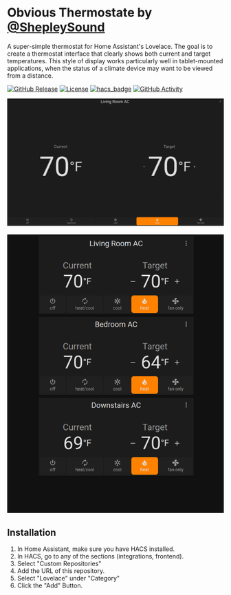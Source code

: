 # Obvious Thermostate by [@ShepleySound](https://www.github.com/shepleysound)

A super-simple thermostat for Home Assistant's Lovelace. The goal is to create a thermostat interface that clearly shows both current and target temperatures. This style of display works particularly well in tablet-mounted applications, when the status of a climate device may want to be viewed from a distance.

[![GitHub Release][releases-shield]][releases]
[![License][license-shield]](LICENSE.md)
[![hacs_badge][hacs-shield]](https://github.com/hacs/integration)
[![GitHub Activity][commits-shield]][commits]

![Fullscreen Example](./images/Fullscreen-Dark.png)
<br><br>
![Multiple Example](./images/Multiple-Dark.png)

## Installation
1. In Home Assistant, make sure you have HACS installed.
2. In HACS, go to any of the sections (integrations, frontend).
3. Select "Custom Repositories"
4. Add the URL of this repository.
5. Select "Lovelace" under "Category"
6. Click the "Add" Button.


[commits-shield]: https://img.shields.io/github/commit-activity/y/custom-cards/boilerplate-card.svg?style=for-the-badge
[commits]: https://github.com/custom-cards/boilerplate-card/commits/master
[devcontainer]: https://code.visualstudio.com/docs/remote/containers
[discord]: https://discord.gg/5e9yvq
[discord-shield]: https://img.shields.io/discord/330944238910963714.svg?style=for-the-badge
[forum-shield]: https://img.shields.io/badge/community-forum-brightgreen.svg?style=for-the-badge
[forum]: https://community.home-assistant.io/c/projects/frontend
[license-shield]: https://img.shields.io/github/license/custom-cards/boilerplate-card.svg?style=for-the-badge
[maintenance-shield]: https://img.shields.io/maintenance/yes/2020.svg?style=for-the-badge
[hacs-shield]: https://img.shields.io/badge/HACS-Custom-41BDF5.svg?style=for-the-badge
[releases-shield]: https://img.shields.io/github/release/custom-cards/boilerplate-card.svg?style=for-the-badge
[releases]: https://github.com/custom-cards/obvious-thermostat/releases
